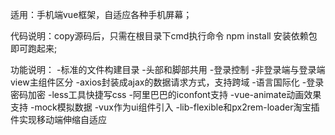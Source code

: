 适用：手机端vue框架，自适应各种手机屏幕；

代码说明：copy源码后，只需在根目录下cmd执行命令 npm install 安装依赖包即可跑起来;

功能说明：
    -标准的文件构建目录
    -头部和脚部共用
    -登录控制
    -非登录端与登录端view主组件区分
    -axios封装成ajax的数据请求方式，支持跨域
    -语言国际化
    -登录密码加密
    -less工具快捷写css
    -阿里巴巴的iconfont支持
    -vue-animate动画效果支持
    -mock模拟数据
    -vux作为ui组件引入
    -lib-flexible和px2rem-loader淘宝插件实现移动端伸缩自适应
